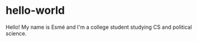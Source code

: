 # hello-world

Hello! My name is Esmé and I'm a college student studying CS and political science. 
